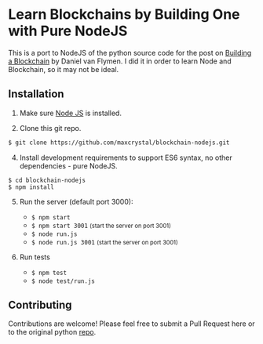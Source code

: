 # Learn Blockchains by Building One with Pure NodeJS

This is a port to NodeJS of the python source code for the post on [Building a Blockchain](https://medium.com/p/117428612f46) by Daniel van Flymen. I did it in order to learn Node and Blockchain, so it may not be ideal.

## Installation

1. Make sure [Node JS](https://nodejs.org/en/) is installed. 

2. Clone this git repo.

```bash
$ git clone https://github.com/maxcrystal/blockchain-nodejs.git
```

4. Install development requirements to support ES6 syntax, no other dependencies - pure NodeJS.

```
$ cd blockchain-nodejs
$ npm install 
``` 

5. Run the server (default port 3000):
    * `$ npm start`
    * `$ npm start 3001` <small>(start the server on port 3001)</small>
    * `$ node run.js` 
    * `$ node run.js 3001`  <small>(start the server on port 3001)</small>
    
6. Run tests
    * `$ npm test`
    * `$ node test/run.js`

## Contributing

Contributions are welcome! Please feel free to submit a Pull Request here or to the original python [repo](https://github.com/dvf/blockchain).
